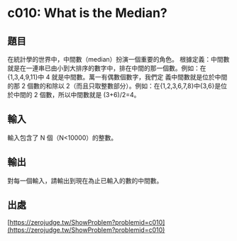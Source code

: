 # c010: What is the Median?

## 題目

在統計學的世界中，中間數（median）扮演一個重要的角色。 根據定義：中間數就是在一連串已由小到大排序的數字中，排在中間的那一個數。例如：在{1,3,4,9,11}中 4 就是中間數。萬一有偶數個數字，我們定 義中間數就是位於中間的那 2 個數的和除以 2（而且只取整數部分）。例如：在{1,2,3,6,7,8}中{3,6}是位於中間的 2 個數，所以中間數就是 (3+6)/2=4。

## 輸入

輸入包含了 N 個（N<10000）的整數。

## 輸出

對每一個輸入，請輸出到現在為止已輸入的數的中間數。

## 出處

[https://zerojudge.tw/ShowProblem?problemid=c010](https://zerojudge.tw/ShowProblem?problemid=c010)
